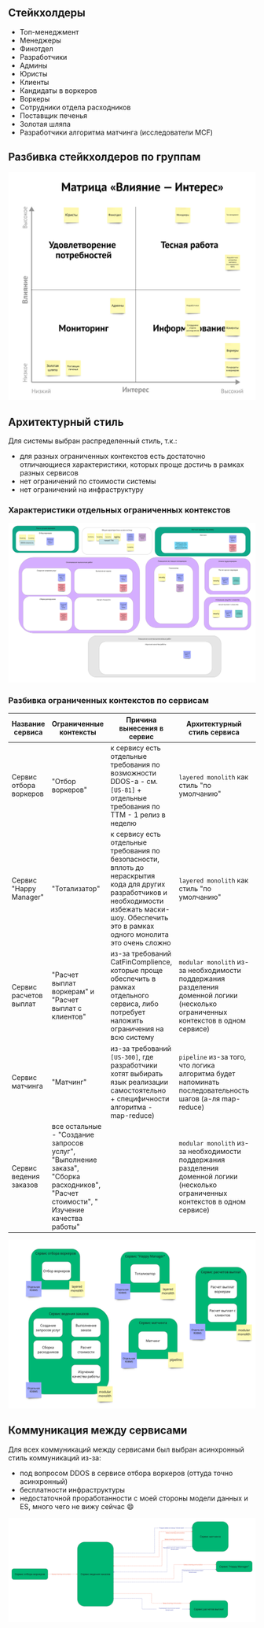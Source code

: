 ## Стейкхолдеры

- Топ-менеджмент
- Менеджеры
- Финотдел
- Разработчики
- Админы
- Юристы
- Клиенты
- Кандидаты в воркеров
- Воркеры
- Сотрудники отдела расходников
- Поставщик печенья
- Золотая шляпа
- Разработчики алгоритма матчинга (исследователи MCF)

## Разбивка стейкхолдеров по группам

![Стейкхолдеры по группам](Stakeholder_groups.jpg)

## Архитектурный стиль

Для системы выбран распределенный стиль, т.к.:
- для разных ограниченных контекстов есть достаточно отличающиеся характеристики, которых проще достичь в рамках разных сервисов
- нет ограничений по стоимости системы
- нет ограничений на инфраструктуру

### Характеристики отдельных ограниченных контекстов

![Характеристики отдельных ограниченных контекстов](Bounded_contexts_properties.jpg)

### Разбивка ограниченных контекстов по сервисам

|Название сервиса|Ограниченные контексты|Причина вынесения в сервис|Архитектурный стиль сервиса|БД для сервиса|
|---|---|---|---|---|
|Сервис отбора воркеров|"Отбор воркеров"|к сервису есть отдельные требования по возможности DDOS-а - см. `[US-81]` + отдельные требования по TTM - 1 релиз в неделю|`layered monolith` как стиль "по умолчанию"|из-за бесплатности инфраструктуры выбран вариант с отдельной RDBMS|
|Сервис "Happy Manager"|"Тотализатор"|к сервису есть отдельные требования по безопасности, вплоть до нераскрытия кода для других разработчиков и необходимости избежать маски-шоу. Обеспечить это в рамках одного монолита это очень сложно|`layered monolith` как стиль "по умолчанию"|из-за требований безопасности (потенциально необходимо уничтожить данные) + бесплатности инфраструктуры выбран вариант с отдельной RDBMS|
|Сервис расчетов выплат|"Расчет выплат воркерам" и "Расчет выплат с клиентов"|из-за требований CatFinComplience, которые проще обеспечить в рамках отдельного сервиса, либо потребует наложить ограничения на всю систему|`modular monolith` из-за необходимости поддержания разделения доменной логики (несколько ограниченных контекстов в одном сервисе)|из-за требований по CatFinComplience + бесплатности инфраструктуры выбран вариант с отдельной RDBMS|
|Сервис матчинга|"Матчинг"|из-за требований `[US-300]`, где разработчики хотят выбирать язык реализации самостоятельно + специфичности алгоритма - map-reduce)|`pipeline` из-за того, что логика алгоритма будет напоминать последовательность шагов (а-ля map-reduce)|из-за бесплатности инфраструктуры выбран вариант с отдельной RDBMS|
|Сервис ведения заказов|все остальные - "Создание запросов услуг", "Выполнение заказа", "Сборка расходников", "Расчет стоимости", " Изучение качества работы"||`modular monolith` из-за необходимости поддержания разделения доменной логики (несколько ограниченных контекстов в одном сервисе)|из-за бесплатности инфраструктуры выбран вариант с отдельной RDBMS|

![Разбивка ограниченных контекстов по сервисам](Bounded_contexts_by_services.jpg)

## Коммуникация между сервисами

Для всех коммуникаций между сервисами был выбран асинхронный стиль коммуникаций из-за:
- под вопросом DDOS в сервисе отбора воркеров (оттуда точно асинхронный)
- бесплатности инфраструктуры
- недостаточной проработанности с моей стороны модели данных и ES, много чего не вижу сейчас :smile:

![Коммуникация между сервисами](Services_communication.jpg)

